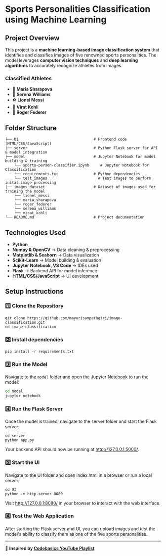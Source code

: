 # **Sports Personalities Classification using Machine Learning**  

## **Project Overview**  
This project is a **machine learning-based image classification system** that identifies and classifies images of five renowned sports personalities. The model leverages **computer vision techniques** and **deep learning algorithms** to accurately recognize athletes from images.  

### **Classified Athletes**  
- 🎾 **Maria Sharapova**  
- 🎾 **Serena Williams**  
- ⚽ **Lionel Messi**  
- 🏏 **Virat Kohli**  
- 🎾 **Roger Federer**  

## **Folder Structure**  

```
├── UI                                  # Frontend code (HTML/CSS/JavaScript)
├── server                              # Python Flask server for API & model integration
├── model                               # Jupyter Notebook for model building & training
    └── sports-person-classifier.ipynb     # Jupyter Notebook for Classification 
    └── requirements.txt                # Python dependencies
    └── test_images                       # Test images to perform inital image processing
├── images_dataset                      # Dataset of images used for training the model
    └── lionel_messi
    └── maria_sharapova
    └── roger_federer
    └── serena_williams
    └── virat_kohli          
└── README.md                           # Project documentation

```



## **Technologies Used**  
- **Python**  
- **Numpy & OpenCV** → Data cleaning & preprocessing  
- **Matplotlib & Seaborn** → Data visualization  
- **Scikit-Learn** → Model building & evaluation  
- **Jupyter Notebook, VS Code** → IDEs used  
- **Flask** → Backend API for model inference  
- **HTML/CSS/JavaScript** → UI development  

## **Setup Instructions**  
### **1️⃣ Clone the Repository**  
```
git clone https://github.com/mayurisampathgiri/image-classification.git
cd image-classification
```

### **2️⃣ Install dependencies**  
```
pip install -r requirements.txt
```

### **3️⃣ Run the Model**  
Navigate to the `model` folder and open the Jupyter Notebook to run the model:  
```bash
cd model
jupyter notebook
```
### **4️⃣ Run the Flask Server**
Once the model is trained, navigate to the server folder and start the Flask server:

```
cd server
python app.py
```
Your backend API should now be running at http://127.0.0.1:5000/.


### **5️⃣ Start the UI**
Navigate to the UI folder and open index.html in a browser or run a local server:
```
cd UI
python -m http.server 8080
```
Visit http://127.0.0.1:8080/ in your browser to interact with the web interface.

### **6️⃣ Test the Web Application**
After starting the Flask server and UI, you can upload images and test the model's ability to classify them as one of the five sports personalities.



-----------------------------------

🚀 **Inspired by [Codebasics YouTube Playlist](https://www.youtube.com/playlist?list=PLeo1K3hjS3uvaRHZLl-jLovIjBP14QTXc)**  
